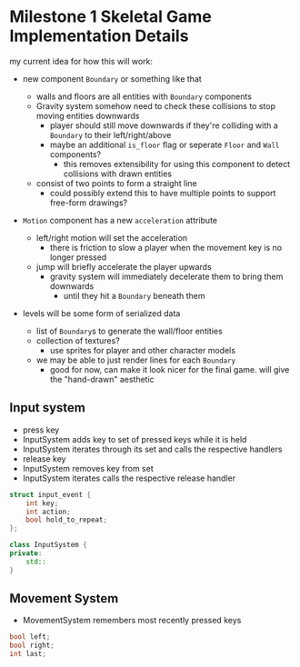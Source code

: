 # Milestone 1 Skeletal Game Implementation Details

my current idea for how this will work:

- new component `Boundary` or something like that
	- walls and floors are all entities with `Boundary` components
	- Gravity system somehow need to check these collisions to stop moving entities downwards
		- player should still move downwards if they're colliding with a `Boundary` to their left/right/above
		- maybe an additional `is_floor` flag or seperate `Floor` and `Wall` components? 
			- this removes extensibility for using this component to detect collisions with drawn entities
	- consist of two points to form a straight line
		- could possibly extend this to have multiple points to support free-form drawings?

- `Motion` component has a new `acceleration` attribute
	- left/right motion will set the acceleration
		- there is friction to slow a player when the movement key is no longer pressed
	- jump will briefly accelerate the player upwards
		- gravity system will immediately decelerate them to bring them downwards
			- until they hit a `Boundary` beneath them

- levels will be some form of serialized data 
	- list of `Boundary`s to generate the wall/floor entities
	- collection of textures?
		- use sprites for player and other character models
	- we may be able to just render lines for each `Boundary` 
		- good for now, can make it look nicer for the final game. will give the "hand-drawn" aesthetic

## Input system
- press key
- InputSystem adds key to set of pressed keys while it is held
- InputSystem iterates through its set and calls the respective handlers
- release key
- InputSystem removes key from set
- InputSystem iterates calls the respective release handler
```cpp
struct input_event {
	int key;
	int action;
	bool hold_to_repeat;
};

class InputSystem {
private:
	std::
}
```
## Movement System
- MovementSystem remembers most recently pressed keys
```cpp
bool left;
bool right;
int last;